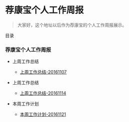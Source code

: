 # 荐康宝个人工作周报

> 大家好，这个地址以后作为荐康宝的个人工作周报展示。


目录

### 荐康宝个人工作周报

* 上周工作总结
    * [上周工作总结-20161107](https://github.com/zzm1988/jkb/blob/master/1/20161107.md)

* 上周工作总结
    * [上周工作总结-20161114](https://github.com/zzm1988/jkb/blob/master/1/20161114.md)

* 本周工作计划
    * [本周工作计划-20161121](https://github.com/zzm1988/jkb/blob/master/1/20161121.md)
